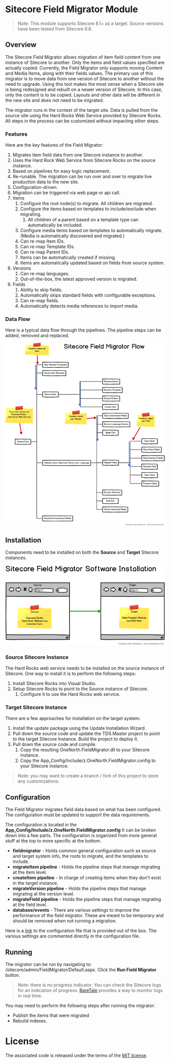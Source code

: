 # Sitecore Field Migrator Module #

> Note: This module supports Sitecore 8.1+ as a target.  Source versions have been tested from Sitecore 6.6.

## Overview ##

The Sitecore Field Migrator allows migration of item field content from one instance of Sitecore to another.
Only the items and field values specified are actually copied.
Currently, the Field Migrator only supports moving Content and Media Items, along with their fields values.
The primary use of this migrator is to move data from one version of Sitecore to another without the need to upgrade.
Using this tool makes the most sense when a Sitecore site is being redesigned and rebuilt on a newer version of Sitecore.
In this case, only the content is to be copied.
Layouts and other data will be different in the new site and does not need to be migrated.

The migrator runs in the context of the target site.
Data is pulled from the source site using the Hard Rocks Web Service provided by Sitecore Rocks.
All steps in the process can be customized without impacting other steps.

### Features ###

Here are the key features of the Field Migrator:

1. Migrates item field data from one Sitecore instance to another.
1. Uses the Hard Rock Web Service from Sitecore Rocks on the source instance.
1. Based on pipelines for easy logic replacement.
1. Re-runable. The migration can be run over and over to migrate live production data to the new site.
1. Configuration-driven.
1. Migration can be triggered via web page or api call.
1. Items
    1. Configure the root node(s) to migrate.  All children are migrated.
    1. Configure the items based on templates to include/exclude when migrating.
        1. All children of a parent based on a template type can automatically be included.
    1. Configure media items based on templates to automatically migrate. (Media is automatically discovered and migrated.)
    1. Can re-map Item IDs.
    1. Can re-map Template IDs.
    1. Can re-map Parent IDs.
    1. Items can be automatically created if missing.
    1. Items are automatically updated based on fields from source system.
1. Versions
    1. Can re-map languages.
    1. Out-of-the-box, the latest approved version is migrated.
1. Fields
    1. Ability to skip fields.
    1. Automatically skips standard fields with configurable exceptions.
    1. Can re-map fields.
    1. Automatically detects media references to import media.
    
### Data Flow ###

Here is a typical data flow through the pipelines.  The pipeline steps can be added, removed and replaced.

![workflow](img/Workflow.png)

## Installation ##

Components need to be installed on both the **Source** and **Target** Sitecore instances.

![installation](img/Installation.png)

### Source Sitecore Instance ###

The Hard Rocks web service needs to be installed on the source instance of Sitecore.
One way to install it is to perform the following steps:

1. Install Sitecore Rocks into Visual Studio.
1. Setup Sitecore Rocks to point to the Source instance of Sitecore.
    1. Configure it to use the Hard Rocks web service.

### Target Sitecore Instance ###

There are a few approaches for installation on the target system:

1. Install the update package using the Update Installation Wizard.
1. Pull down the source code and update the TDS.Master project to point to the target Sitecore Instance.  Build the project to deploy it.
1. Pull down the source code and compile.
    1. Copy the resulting OneNorth.FieldMigrator.dll to your Sitecore instance.
    1. Copy the App_Config/Include/z.OneNorth.FieldMigrator.config to your Sitecore instance.

> Note: you may want to create a branch / fork of this project to store any customizations.

## Configuration ##

The Field Migrator migrates field data based on what has been configured.
The configuration must be updated to support the data requirements.

The configuration is located in the **App_Config/Include/z.OneNorth.FieldMigrator.config**
It can be broken down into a few parts.
The configuration is organized from more general stuff at the top to more specific at the bottom.

* **fieldmigrator** - Holds common general configuration such as source and target system info, the roots to migrate, and the templates to include.
* **migrateItem pipeline** - Holds the pipeline steps that manage migrating at the item level.
* **createItem pipeline** - In charge of creating items when they don't exist in the target instance.
* **migrateVersion pipeline** - Holds the pipeline steps that manage migrating at the version level.
* **migrateField pipeline** - Holds the pipeline steps that manage migrating at the field level.
* **database/events** - There are various settings to improve the performance of the field migrator.  These are meant to be temporary and should be removed when not running a migration.

Here is a [link](src/OneNorth.FieldMigrator/App_Config/Include/z.OneNorth.FieldMigrator.config) to the configuration file that is provided out of the box.
The various settings are commented directly in the configuration file.

## Running ##

The migrator can be run by navigating to: /sitecore/admin/FieldMigrator/Default.aspx.
Click the **Run Field Migrator** button.

> Note: there is no progress indicator.
You can check the Sitecore logs for an indication of progress.
[BareTale](https://www.baremetalsoft.com/baretail/) provides a way to monitor logs in real time.

You may need to perform the following steps after running the migrator:
* Publish the items that were migrated
* Rebuild indexes.

# License #

The associated code is released under the terms of the [MIT license](http://onenorth.mit-license.org).